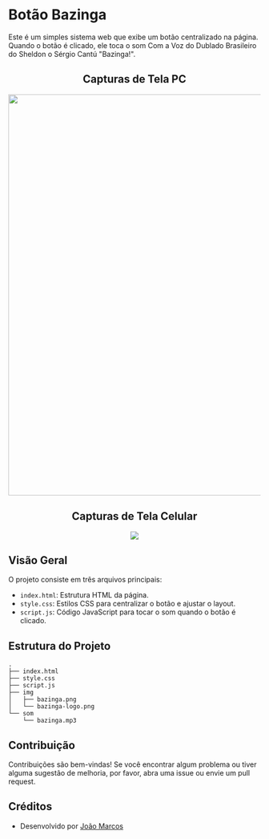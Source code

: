 ﻿# Botão Bazinga

Este é um simples sistema web que exibe um botão centralizado na página. 
Quando o botão é clicado, ele toca o som Com a Voz do Dublado Brasileiro do Sheldon o Sérgio Cantú "Bazinga!".

<h2 align="center">Capturas de Tela PC</h2>

<p align="center">
  <img src="https://blogger.googleusercontent.com/img/a/AVvXsEiA9KL0-ChniDtjZzodpUeN3hBq9mhf6kYEtVQG3NAElQzsVQtAgMkr-0kPovEs_8fy6Jr4s6qNx9A2cvQN8FNanofITiUITJPbC8bE6vtUeBFHlX8WrZJ9dlDyIVXLihac5AzFkNimGXSv8ty2ElQY2XIDyZW6631nDYu-1d_fPn96rTM21UtjxdDpP8Ko" width="800">
</p>

<h2 align="center">Capturas de Tela Celular</h2>

<p align="center">
  <img src="https://blogger.googleusercontent.com/img/a/AVvXsEhzqxlx_NhKFhiAvuvwprvkAJ88LuOS5UERJ03MzcCcbhdfRhymGQHpgoi5c4iy88boAGKdEf680ZJ8URCGe1rZW3ei_ChUVWqu5OJsggpcnJAhBlaSsYt71oTuiDwFaKKQLvH5tHh8yEM_KaTdvlT-82jTQGktDd0RXcIRYXYRgmUvER2BQMi9uEThfHD7">
</p>


## Visão Geral

O projeto consiste em três arquivos principais:

- `index.html`: Estrutura HTML da página.
- `style.css`: Estilos CSS para centralizar o botão e ajustar o layout.
- `script.js`: Código JavaScript para tocar o som quando o botão é clicado.

## Estrutura do Projeto

```plaintext
.
├── index.html
├── style.css
├── script.js
├── img
│   ├── bazinga.png
│   └── bazinga-logo.png
└── som
    └── bazinga.mp3
```

## Contribuição

Contribuições são bem-vindas! Se você encontrar algum problema ou tiver alguma sugestão de melhoria, por favor, abra uma issue ou envie um pull request.

## Créditos

- Desenvolvido por [João Marcos](https://links.jm7087.com)
